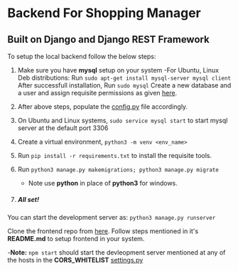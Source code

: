 # Backend For Shopping Manager
## Built on Django and Django REST Framework

To setup the local backend follow the below steps:

1) Make sure you have **mysql** setup on your system
    -For Ubuntu, Linux Deb distributions:
        Run ```sudo apt-get install mysql-server mysql client```
        After successfull installation, 
        Run ```sudo mysql```
        Create a new database and a user and assign requisite permissions as given [here](https://www.digitalocean.com/community/tutorials/how-to-create-a-new-user-and-grant-permissions-in-mysql).
2) After above steps, populate the [config.py](https://github.com/ParitoshKabra/OOAD_Project/blob/main/ooad_proj/config.py) file accordingly.

3) On Ubuntu and Linux systems, ```sudo service mysql start``` to start mysql server at the default port 3306
4) Create a virtual environment, ```python3 -m venv <env_name>```
5) Run ```pip install -r requirements.txt``` to install the requisite tools.
6) Run ```python3 manage.py makemigrations; python3 manage.py migrate```
    - Note use **python** in place of **python3** for windows.
7) ##### All set! 
You can start the development server as: ```python3 manage.py runserver```

Clone the frontend repo from [here](https://github.com/IshuGupta02/ShoppingManager-Frontend). Follow steps mentioned in it's **README.md** to setup frontend in your system.

-**Note:** ```npm start``` should start the devleopment server mentioned at any of the hosts in the **CORS_WHITELIST** [settings.py](https://github.com/ParitoshKabra/OOAD_Project/blob/main/ooad_proj/settings.py)  
